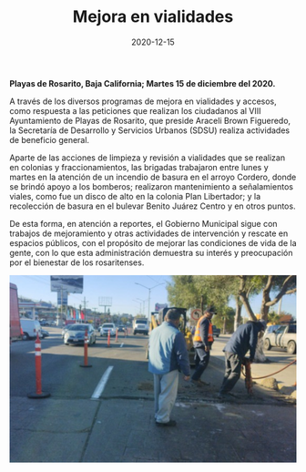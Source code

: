 ﻿---
layout: blog
title:  "Mejora en vialidades"
date:   2020-12-15
categories: rosarito
permalink: /:categories/:title:output_ext
image: /img/cnr/2020-12-15-mejora-en-vialidades.jpeg
alt: "Mejora en vialidades"
autor: 
---
 
**Playas de Rosarito, Baja California; Martes 15 de diciembre del 2020.**


A través de los diversos programas de mejora en vialidades y accesos, como respuesta a las peticiones que realizan los ciudadanos al VIII Ayuntamiento de Playas de Rosarito, que preside Araceli Brown Figueredo, la Secretaría de Desarrollo y Servicios Urbanos (SDSU) realiza actividades de beneficio general.


Aparte de las acciones de limpieza y revisión a vialidades que se realizan en colonias y fraccionamientos, las brigadas trabajaron entre lunes y martes en la atención de un incendio de basura en el arroyo Cordero, donde se brindó apoyo a los bomberos; realizaron mantenimiento a señalamientos viales, como fue un disco de alto en la colonia Plan Libertador; y la recolección de basura en el bulevar Benito Juárez Centro y en otros puntos.


De esta forma, en atención a reportes, el Gobierno Municipal sigue con trabajos de mejoramiento y otras actividades de intervención y rescate en espacios públicos, con el propósito de mejorar las condiciones de vida de la gente, con lo que esta administración demuestra su interés y preocupación por el bienestar de los rosaritenses.

<div id="carouselExampleSlidesOnly" class="carousel slide" data-ride="carousel">
  <div class="carousel-inner">
    <div class="carousel-item active">
       <img class="d-block w-100" src="/img/cnr/2020-12-15-mejora-en-vialidades.jpeg" loading="lazy"  alt="Mejora en vialidades">
    </div>
  </div>
</div>